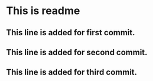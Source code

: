 # This is readme
## This line is added for first commit.

## This line is added for second commit.

## This line is added for third commit.
